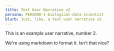 ```yaml
---
title: Test User Narrative v2
persona: PERSONA-1-biological-data-scientist
blurb: Just, like, a test user narrative v2
---
```


This is an example user narrative, number 2.

We're using markdown to format it. Isn't that nice?
